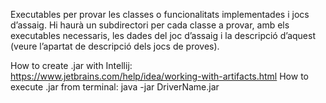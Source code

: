 
Executables per provar les classes o funcionalitats implementades i jocs
d’assaig. Hi haurà un subdirectori per cada classe a provar, amb els executables
necessaris, les dades del joc d’assaig i la descripció d’aquest (veure l’apartat de
descripció dels jocs de proves).

How to create .jar with Intellij: https://www.jetbrains.com/help/idea/working-with-artifacts.html
How to execute .jar from terminal: java -jar DriverName.jar
